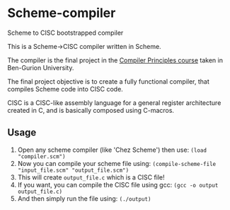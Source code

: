 # Scheme-compiler
Scheme to CISC bootstrapped compiler 


This is a Scheme->CISC compiler written in Scheme.

The compiler is the final project in the [Compiler Principles course](https://www.cs.bgu.ac.il/~comp171/wiki.files/proj.pdf) taken in Ben-Gurion University.

The final project objective is to create a fully functional compiler, that compiles Scheme code into CISC code.

CISC is a CISC-like assembly language for a general register architecture created in C, and is basically composed using C-macros.

## Usage
1. Open any scheme compiler (like 'Chez Scheme') then use: `(load "compiler.scm")`
2. Now you can compile your scheme file using: `(compile-scheme-file "input_file.scm" "output_file.scm")`
3. This will create `output_file.c` which is a CISC file!
4. If you want, you can compile the CISC file using gcc: `(gcc -o output output_file.c)`
5. And then simply run the file using: `(./output)`
